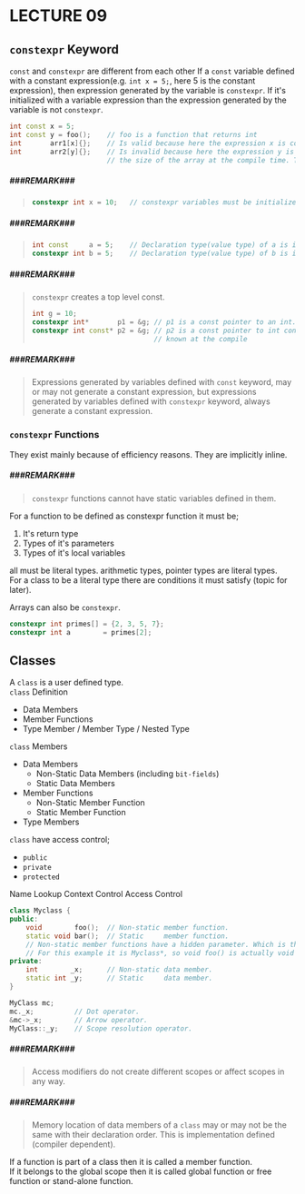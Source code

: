 # LECTURE 09
## `constexpr` Keyword
`const` and `constexpr` are different from each other
If a `const` variable defined with a constant expression(e.g. `int x = 5;`,
here 5 is the constant expression), then expression generated by the variable is `constexpr`.
If it's initialized with a variable expression than the expression generated by the variable is not `constexpr`.
```cpp
int const x = 5;
int const y = foo();    // foo is a function that returns int
int       arr1[x]{};    // Is valid because here the expression x is constexpr.
int       arr2[y]{};    // Is invalid because here the expression y is not constexpr and compiler has to know
                        // the size of the array at the compile time. This is about variable length array.
```

##### ###REMARK###
> ```cpp
> constexpr int x = 10;   // constexpr variables must be initialized with constant expressions.
> ```

##### ###REMARK###
> ```cpp
> int const     a = 5;    // Declaration type(value type) of a is int const.
> constexpr int b = 5;    // Declaration type(value type) of b is int const.
> ```

##### ###REMARK###
> `constexpr` creates a top level const.
> ```cpp
> int g = 10;
> constexpr int*       p1 = &g; // p1 is a const pointer to an int.
> constexpr int const* p2 = &g; // p2 is a const pointer to int const. This can be done if the rhs of "=" is
>                               // known at the compile
> ```

##### ###REMARK###
> Expressions generated by variables defined with `const` keyword, may or may not generate a constant expression,
> but expressions generated by variables defined with `constexpr` keyword, always generate a constant expression.

### `constexpr` Functions
They exist mainly because of efficiency reasons. They are implicitly inline.

##### ###REMARK###
> `constexpr` functions cannot have static variables defined in them.

For a function to be defined as constexpr function it must be;
1. It's return type
2. Types of it's parameters
3. Types of it's local variables

all must be literal types. arithmetic types, pointer types are literal types.    
For a class to be a literal type there are conditions it must satisfy (topic for later).

Arrays can also be `constexpr`.
```cpp
constexpr int primes[] = {2, 3, 5, 7};
constexpr int a        = primes[2];
```

## Classes
A `class` is a user defined type.<br>
`class` Definition
- Data Members
- Member Functions
- Type Member / Member Type / Nested Type

`class` Members
- Data Members
    - Non-Static Data Members (including `bit-fields`)
    - Static Data Members
- Member Functions
    - Non-Static Member Function
    - Static Member Function    
- Type Members

`class` have access control;
- `public`
- `private`
- `protected`

Name Lookup
Context Control
Access Control
```cpp
class Myclass {
public:
    void        foo();  // Non-static member function.
    static void bar();  // Static     member function.
    // Non-static member functions have a hidden parameter. Which is the pointer of the instance that calls it.
    // For this example it is Myclass*, so void foo() is actually void foo(Myclass*).
private:
    int        _x;      // Non-static data member.
    static int _y;      // Static     data member.
}

MyClass mc;
mc._x;          // Dot operator.
&mc->_x;        // Arrow operator.
MyClass::_y;    // Scope resolution operator.
```
##### ###REMARK###
> Access modifiers do not create different scopes or affect scopes in any way.

##### ###REMARK###
> Memory location of data members of a `class` may or may not be the same with their declaration order. This is
> implementation defined (compiler dependent).

If a function is part of a class then it is called a member function.<br>
If it belongs to the global scope then it is called global function or free function or stand-alone function.
